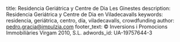 title: Residencia Geriátrica y Centre de Dia Les Ginestes
description: Residencia Geriátrica y Centre de Dia en Viladecavalls
keywords: residencia, geriátrica, centro, día, viladecavalls, crowdfunding
author: pedro.gracia@impulzia.com
footer_text: &copy; Inversions i Promocions Immobiliàries Virgam 2010, S.L.
adwords_id: UA-19757644-3
